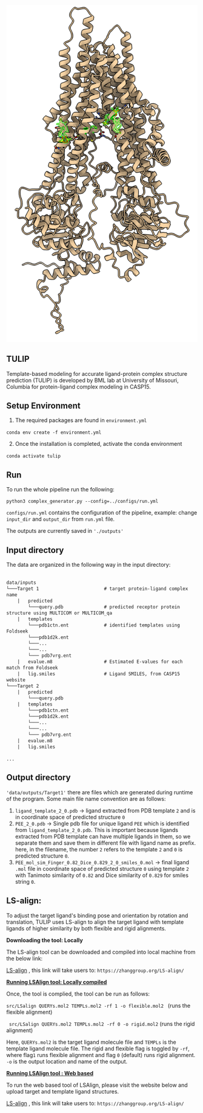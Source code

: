 
![T1158v3](example/T1158v3_Human.png)

## TULIP
Template-based modeling for accurate ligand-protein complex structure prediction (TULIP) is developed by BML lab at University of Missouri, Columbia for protein-ligand complex modeling in CASP15.

## Setup Environment
1. The required packages are found in ``environment.yml`` 

``conda env create -f environment.yml``

2. Once the installation is completed, activate the conda environment

``conda activate tulip``

## Run
To run the whole pipeline run the following:

    python3 complex_generator.py --config=../configs/run.yml 

``configs/run.yml`` contains the configuration of the pipeline, example: change ``input_dir`` and ``output_dir`` from ``run.yml`` file.

The outputs are currently saved in 
``'./outputs'``

## Input directory
The data are organized in the following way in the input directory:

```

data/inputs
└───Target 1                        # target protein-ligand complex name
    |   predicted                   
        └───query.pdb               # predicted receptor protein structure using MULTICOM or MULTICOM_qa
    |   templates
        └───pdb1ctn.ent             # identified templates using Foldseek
        └───pdb1d2k.ent
        └───...
        └───...
        └─── pdb7vrg.ent
    |   evalue.m8                   # Estimated E-values for each match from Foldseek
    |   lig.smiles                  # Ligand SMILES, from CASP15 website
└───Target 2
    |   predicted                   
        └───query.pdb               
    |   templates
        └───pdb1ctn.ent             
        └───pdb1d2k.ent
        └───...
        └───...
        └─── pdb7vrg.ent
    |   evalue.m8                   
    |   lig.smiles 
    
...
```


## Output directory
``'data/outputs/Target1'`` 
there are files which are generated during runtime of the program. Some main file name convention are as
follows:
1. ``ligand_template_2_0.pdb`` -> ligand extracted from PDB template `2` and is in coordinate space of predicted structure `0`
2. ``PEE_2_0.pdb`` -> Single pdb file for unique ligand `PEE` which is identified from ``ligand_template_2_0.pdb``. This is important because ligands extracted from PDB template can have multiple ligands in them, so we separate them and save them in different file with ligand name as prefix. here, in the filename, the number `2` refers to the template `2` and `0` is predicted structure `0`.
3. ``PEE_mol_sim_Finger_0.82_Dice_0.829_2_0_smiles_0.mol`` -> final ligand `.mol` file in coordinate space of predicted structure `0` using template `2` with Tanimoto similarity of `0.82` and Dice similarity of `0.829` for smiles string `0`.

## LS-align:
To adjust the target ligand's binding pose and orientation by rotation and translation, TULIP uses LS-align to align the target ligand with template ligands of higher similarity by both flexible and rigid alignments.

**Downloading the tool: Locally**

The LS-align tool can be downloaded and compiled into local machine from the below link:

[LS-align](https://zhanggroup.org/LS-align/) , this link will take users to: ```https://zhanggroup.org/LS-align/```

<ins>**Running LSAlign tool: Locally compiled**</ins>

Once, the tool is complied, the tool can be run as follows:

``src/LSalign QUERYs.mol2 TEMPLs.mol2 -rf 1 -o flexible.mol2 `` (runs the flexible alignment)

`` src/LSalign QUERYs.mol2 TEMPLs.mol2 -rf 0 -o rigid.mol2`` (runs the rigid alignment)

Here, ``QUERYs.mol2`` is the target ligand molecule file and ``TEMPLs`` is the template ligand molecule file. The rigid and flexible flag is toggled by ``-rf``, where flag``1`` runs flexible alignment and flag ``0`` (default) runs rigid alignment. ``-o`` is the output location and name of the output.


<ins>**Running LSAlign tool : Web based**</ins>

To run the web based tool of LSAlign, please visit the website below and upload target and template ligand structures.

[LS-align](https://zhanggroup.org/LS-align/) , this link will take users to: ```https://zhanggroup.org/LS-align/```



